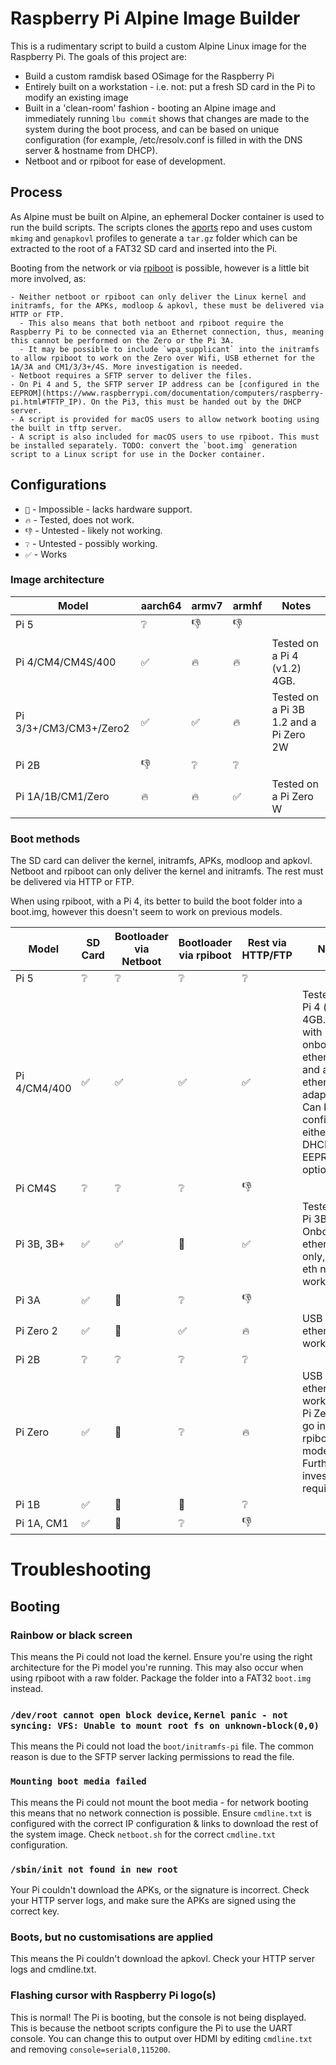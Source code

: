 # Raspberry Pi Alpine Image Builder

This is a rudimentary script to build a custom Alpine Linux image for the Raspberry Pi. The goals of this project are:
  - Build a custom ramdisk based OSimage for the Raspberry Pi 
  - Entirely built on a workstation - i.e. not: put a fresh SD card in the Pi to modify an existing image
  - Built in a 'clean-room' fashion - booting an Alpine image and immediately running `lbu commit` shows that changes are made to the system during the boot process, and can be based on unique configuration (for example, /etc/resolv.conf is filled in with the DNS server & hostname from DHCP).
  - Netboot and or rpiboot for ease of development.
   

## Process
As Alpine must be built on Alpine, an ephemeral Docker container is used to run the build scripts. The scripts clones the [aports](https://gitlab.alpinelinux.org/alpine/aports) repo and uses custom `mkimg` and `genapkovl` profiles to generate a `tar.gz` folder which can be extracted to the root of a FAT32 SD card and inserted into the Pi.

Booting from the network or via [rpiboot](https://github.com/raspberrypi/usbboot) is possible, however is a little bit more involved, as:

    - Neither netboot or rpiboot can only deliver the Linux kernel and initramfs, for the APKs, modloop & apkovl, these must be delivered via HTTP or FTP.
      - This also means that both netboot and rpiboot require the Raspberry Pi to be connected via an Ethernet connection, thus, meaning this cannot be performed on the Zero or the Pi 3A.
      - It may be possible to include `wpa_supplicant` into the initramfs to allow rpiboot to work on the Zero over Wifi, USB ethernet for the 1A/3A and CM1/3/3+/4S. More investigation is needed.
    - Netboot requires a SFTP server to deliver the files.
    - On Pi 4 and 5, the SFTP server IP address can be [configured in the EEPROM](https://www.raspberrypi.com/documentation/computers/raspberry-pi.html#TFTP_IP). On the Pi3, this must be handed out by the DHCP server.
    - A script is provided for macOS users to allow network booting using the built in tftp server.
    - A script is also included for macOS users to use rpiboot. This must be installed separately. TODO: convert the `boot.img` generation script to a Linux script for use in the Docker container.

## Configurations

 - `🚫` - Impossible - lacks hardware support.
 - `🔥` - Tested, does not work.
 - `👎` - Untested - likely not working.
 - `❔` - Untested - possibly working.
 - `✅` - Works

### Image architecture
| Model                  | aarch64 | armv7 | armhf | Notes |
|------------------------|---------|-------|-------|-------|
| Pi 5                   |   ❔    |   👎  |   👎  | |
| Pi 4/CM4/CM4S/400      |   ✅    |   🔥  |   🔥  | Tested on a Pi 4 (v1.2) 4GB. |
| Pi 3/3+/CM3/CM3+/Zero2 |   ✅    |   ✅  |   🔥  | Tested on a Pi 3B 1.2 and a Pi Zero 2W |
| Pi 2B                  |   👎    |   ❔  |   ❔  | |
| Pi 1A/1B/CM1/Zero      |   🔥    |   🔥  |   ✅  | Tested on a Pi Zero W |

### Boot methods
The SD card can deliver the kernel, initramfs, APKs, modloop and apkovl. Netboot and rpiboot can only deliver the kernel and initramfs. The rest must be delivered via HTTP or FTP.

When using rpiboot, with a Pi 4, its better to build the boot folder into a boot.img, however this doesn't seem to work on previous models.

| Model        | SD Card | Bootloader via Netboot | Bootloader via rpiboot | Rest via HTTP/FTP | Notes |
|--------------|---------|------------------------|------------------------|-------------------|-------|
| Pi 5         |   ❔    |   ❔                   |   ❔                   |   ❔              | |
| Pi 4/CM4/400 |   ✅    |   ✅                   |   ✅                   |   ✅              | Tested on a Pi 4 (v1.2) 4GB. Tested with onboard ethernet and a USB ethernet adapter. Can be configured either by DHCP or EEPROM option |
| Pi CM4S      |   ❔    |   ❔                   |   ❔                   |   👎              | |
| Pi 3B, 3B+   |   ✅    |   ✅                   |   🚫                   |   ✅              | Tested on a Pi 3B (v1.2). Onboard ethernet only, USB eth not working. |
| Pi 3A        |   ✅    |   🚫                   |   ❔                   |   👎              | |
| Pi Zero 2    |   ✅    |   🚫                   |   ✅                   |   🔥              | USB ethernet not working. |
| Pi 2B        |   ❔    |   ❔                   |   ❔                   |   ❔              | |
| Pi Zero      |   ✅    |   🚫                   |   ❔                   |   🔥              | USB ethernet not working. My Pi Zero wont go into rpiboot mode. Further investigation required. |
| Pi 1B        |   ✅    |   🚫                   |   🚫                   |   ❔              | |
| Pi 1A, CM1   |   ✅    |   🚫                   |   ❔                   |   👎              | |





# Troubleshooting

## Booting

### Rainbow or black screen
This means the Pi could not load the kernel. Ensure you're using the right architecture for the Pi model you're running. This may also occur when using rpiboot with a raw folder. Package the folder into a FAT32 `boot.img` instead.

### `/dev/root cannot open block device`,  `Kernel panic - not syncing: VFS: Unable to mount root fs on unknown-block(0,0)`
This means the Pi could not load the `boot/initramfs-pi` file. The common reason is due to the SFTP server lacking permissions to read the file.

### `Mounting boot media failed`
This means the Pi could not mount the boot media - for network booting this means that no network connection is possible. Ensure `cmdline.txt` is configured with the correct IP configuration & links to download the rest of the system image. Check `netboot.sh` for the correct `cmdline.txt` configuration.

### `/sbin/init not found in new root`
Your Pi couldn't download the APKs, or the signature is incorrect. Check your HTTP server logs, and make sure the APKs are signed using the correct key.

### Boots, but no customisations are applied
This means the Pi couldn't download the apkovl. Check your HTTP server logs and cmdline.txt.

### Flashing cursor with Raspberry Pi logo(s)
This is normal! The Pi is booting, but the console is not being displayed. This is because the netboot scripts configure the Pi to use the UART console. You can change this to output over HDMI by editing `cmdline.txt` and removing `console=serial0,115200`.